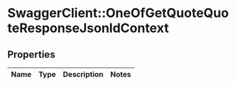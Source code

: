 # SwaggerClient::OneOfGetQuoteQuoteResponseJsonldContext

## Properties
Name | Type | Description | Notes
------------ | ------------- | ------------- | -------------

